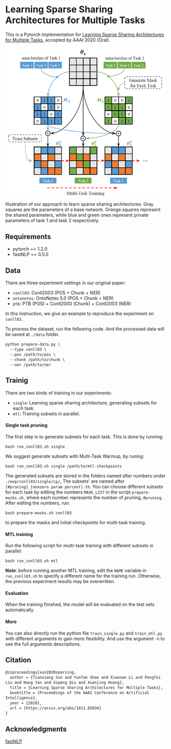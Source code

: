 # Learning Sparse Sharing Architectures for Multiple Tasks

This is a Pytorch implementation for [Learning Sparse Sharing Architectures for Multiple Tasks](https://arxiv.org/pdf/1911.05034.pdf), accepted by AAAI 2020 (Oral). 

<p align="center">
<img src="model.png" width="500" align=center />
</p>

Illustration of our approach to learn sparse sharing architectures. Gray squares are the parameters of a base network. Orange squares represent the shared parameters, while blue and green ones represent private parameters of task 1 and task 2 respectively.

## Requirements

- pytorch == 1.2.0 
- fastNLP == 0.5.0

## Data
There are three experiment settings in our original paper: 
- `conll03`: Conll2003 (POS + Chunk + NER)
- `ontonotes`: OntoNotes 5.0 (POS + Chunk + NER)
- `ptb`: PTB (POS) + Conll2000 (Chunk) + Conll2003 (NER)

In this instruction, we give an example to reproduce the experiment on `conll03`.

To process the dataset, run the following code.
And the processed data will be saved at `./data` folder.
```shell script
python prepare-data.py \
  --type conll03 \
  --pos /path/to/pos \
  --chunk /path/to/chunk \
  --ner /path/to/ner
```


## Trainig
There are two kinds of training in our experiments:

- `single`: Learning sparse sharing architecture, generating subsets for each task.
- `mtl`: Training subsets in parallel.

#### Single task pruning
The first step is to generate subnets for each task. This is done by running:
```shell script
bash run_conll03.sh single
```
We suggest generate subsets with Multi-Task Warmup, by runing:
```shell script
bash run_conll03.sh single /path/to/mtl-checkpoints
```

The generated subsets are stored in the folders named after numbers under `./exp/conll03/single/cp/`,
The subsets' are named after `[#pruning]_[nonzero param percent].th`.
You can choose different subsets for each task by editing the numbers `MASK_LIST` in the script `prepare-masks.sh`,
where each number represents the number of pruning, `#pruning`.
After editing the numbers, run:
```shell script
bash prepare-masks.sh conll03
```
to prepare the masks and initial checkpoints for multi-task training.

#### MTL training
Run the following script for multi-task training with different subsets in parallel:
```shell script
bash run_conll03.sh mtl
```
**Note**: before running another MTL training, edit the `NAME` variable in `run_conll03.sh` to specify a different name for the training run.
Otherwise, the previous experiment results may be overwritten.

#### Evaluation
When the training finished, the model will be evaluated on the test sets automatically.

#### More
You can also directly run the python file `train_single.py` and `train_mtl.py` with different arguments to gain more flexibility.
And use the argument `-h` to see the full arguments descriptions.

## Citation

```
@inproceedings{sun2020sparsing,
  author = {Tianxiang Sun and Yunfan Shao and Xiaonan Li and Pengfei Liu and Hang Yan and Xipeng Qiu and Xuanjing Huang},
  title = {Learning Sparse Sharing Architectures for Multiple Tasks},
  booktitle = {Proceedings of the AAAI Conference on Artificial Intelligence},
  year = {2020},
  url = {https://arxiv.org/abs/1911.05034}
}
```

## Acknowledgments
[fastNLP](https://github.com/fastnlp/fastNLP)
